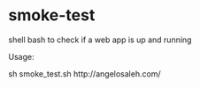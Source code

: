 smoke-test
==========

shell bash to check if a web app is up and running

Usage:

<p> sh smoke_test.sh http://angelosaleh.com/</p>

